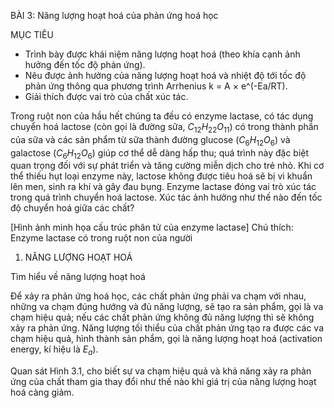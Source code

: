 BÀI 3: Năng lượng hoạt hoá của phản ứng hoá học

MỤC TIÊU
- Trình bày được khái niệm năng lượng hoạt hoá (theo khía cạnh ảnh hưởng đến tốc độ phản ứng).
- Nêu được ảnh hưởng của năng lượng hoạt hoá và nhiệt độ tới tốc độ phản ứng thông qua phương trình Arrhenius k = A × e^(-Ea/RT).
- Giải thích được vai trò của chất xúc tác.

Trong ruột non của hầu hết chúng ta đều có enzyme lactase, có tác dụng chuyển hoá lactose (còn gọi là đường sữa, $C_{12}H_{22}O_{11}$) có trong thành phần của sữa và các sản phẩm từ sữa thành đường glucose ($C_6H_{12}O_6$) và galactose ($C_6H_{12}O_6$) giúp cơ thể dễ dàng hấp thu; quá trình này đặc biệt quan trọng đối với sự phát triển và tăng cường miễn dịch cho trẻ nhỏ. Khi cơ thể thiếu hụt loại enzyme này, lactose không được tiêu hoá sẽ bị vi khuẩn lên men, sinh ra khí và gây đau bụng. Enzyme lactase đóng vai trò xúc tác trong quá trình chuyển hoá lactose. Xúc tác ảnh hưởng như thế nào đến tốc độ chuyển hoá giữa các chất?

[Hình ảnh minh họa cấu trúc phân tử của enzyme lactase]
Chú thích: Enzyme lactase có trong ruột non của người

1. NĂNG LƯỢNG HOẠT HOÁ

Tìm hiểu về năng lượng hoạt hoá

Để xảy ra phản ứng hoá học, các chất phản ứng phải va chạm với nhau, những va chạm đúng hướng và đủ năng lượng, sẽ tạo ra sản phẩm, gọi là va chạm hiệu quả; nếu các chất phản ứng không đủ năng lượng thì sẽ không xảy ra phản ứng. Năng lượng tối thiểu của chất phản ứng tạo ra được các va chạm hiệu quả, hình thành sản phẩm, gọi là năng lượng hoạt hoá (activation energy, kí hiệu là $E_a$).

Quan sát Hình 3.1, cho biết sự va chạm hiệu quả và khả năng xảy ra phản ứng của chất tham gia thay đổi như thế nào khi giá trị của năng lượng hoạt hoá càng giảm.